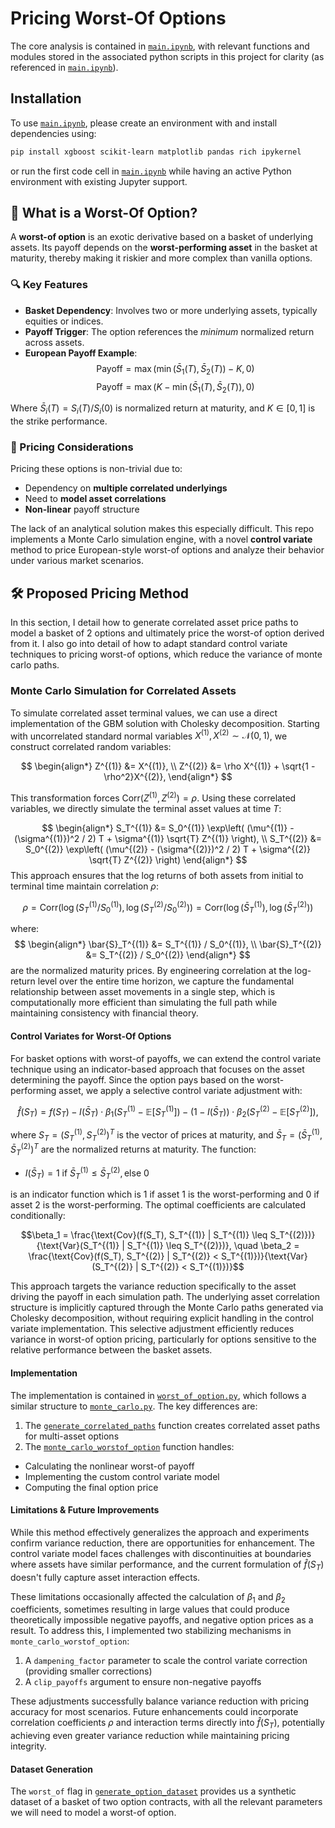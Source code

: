 # Pricing Worst-Of Options
The core analysis is contained in [`main.ipynb`](main.ipynb), with relevant functions and modules stored in the associated python scripts in this project for clarity (as referenced in [`main.ipynb`](main.ipynb)).

## Installation
To use [`main.ipynb`](main.ipynb), please create an environment with and install dependencies using:
```bash
pip install xgboost scikit-learn matplotlib pandas rich ipykernel
```
or run the first code cell in [`main.ipynb`](main.ipynb) while having an active Python environment with existing Jupyter support.

## 📘 What is a Worst-Of Option?
A **worst-of option** is an exotic derivative based on a basket of underlying assets. Its payoff depends on the **worst-performing asset** in the basket at maturity, thereby making it riskier and more complex than vanilla options.

### 🔍 Key Features

- **Basket Dependency**: Involves two or more underlying assets, typically equities or indices.
- **Payoff Trigger**: The option references the *minimum* normalized return across assets.
- **European Payoff Example**:
    $$\text{Payoff} = \max(\min(\bar{S}_1(T), \bar{S}_2(T)) - K, 0) \tag{Call}$$
    $$\text{Payoff} = \max(K - \min(\bar{S}_1(T), \bar{S}_2(T)), 0) \tag{Put}$$

Where $\bar{S}_i(T) = S_i(T) / S_i(0)$ is normalized return at maturity, and $K \in [0, 1]$ is the strike performance.

### 🧠 Pricing Considerations

Pricing these options is non-trivial due to:
- Dependency on **multiple correlated underlyings**
- Need to **model asset correlations**
- **Non-linear** payoff structure

The lack of an analytical solution makes this especially difficult. This repo implements a Monte Carlo simulation engine, with a novel **control variate** method to price European-style worst-of options and analyze their behavior under various market scenarios.

## 🛠️ Proposed Pricing Method
In this section, I detail how to generate correlated asset price paths to model a basket of 2 options and ultimately price the worst-of option derived from it. I also go into detail of how to adapt standard control variate techniques to pricing worst-of options, which reduce the variance of monte carlo paths.

### Monte Carlo Simulation for Correlated Assets
To simulate correlated asset terminal values, we can use a direct implementation of the GBM solution with Cholesky decomposition. Starting with uncorrelated standard normal variables $X^{(1)}, X^{(2)} \sim \mathcal{N}(0,1)$, we construct correlated random variables:

$$
\begin{align*}
   Z^{(1)} &= X^{(1)}, \\
   Z^{(2)} &= \rho X^{(1)} + \sqrt{1 - \rho^2}X^{(2)},
\end{align*}
$$

This transformation forces $\text{Corr}(Z^{(1)}, Z^{(2)}) = \rho$. Using these correlated variables, we directly simulate the terminal asset values at time $T$:

$$
\begin{align*}
   S_T^{(1)} &= S_0^{(1)} \exp\left( (\mu^{(1)} - (\sigma^{(1)})^2 / 2) T + \sigma^{(1)} \sqrt{T} Z^{(1)} \right), \\
   S_T^{(2)} &= S_0^{(2)} \exp\left( (\mu^{(2)} - (\sigma^{(2)})^2 / 2) T + \sigma^{(2)} \sqrt{T} Z^{(2)} \right)
\end{align*}
$$
This approach ensures that the log returns of both assets from initial to terminal time maintain correlation $\rho$:

$$
\rho = \text{Corr}\left( \log(S_T^{(1)} / S_0^{(1)}), \log(S_T^{(2)} / S_0^{(2)}) \right)
= \text{Corr}\left( \log(\bar{S}_T^{(1)}), \log(\bar{S}_T^{(2)}) \right)
$$

where:
$$
\begin{align*}
   \bar{S}_T^{(1)} &= S_T^{(1)} / S_0^{(1)}, \\
   \bar{S}_T^{(2)} &= S_T^{(2)} / S_0^{(2)}
\end{align*}
$$
are the normalized maturity prices. By engineering correlation at the log-return level over the entire time horizon, we capture the fundamental relationship between asset movements in a single step, which is computationally more efficient than simulating the full path while maintaining consistency with financial theory.


#### Control Variates for Worst-Of Options
For basket options with worst-of payoffs, we can extend the control variate technique using an indicator-based approach that focuses on the asset determining the payoff. Since the option pays based on the worst-performing asset, we apply a selective control variate adjustment with:

$$\hat{f}(S_T) = f(S_T) - I(\bar{S}_T) \cdot \beta_1({S_T^{(1)} - \mathbb{E}[S_T^{(1)}]}) - (1-I(\bar{S}_T)) \cdot \beta_2(S_T^{(2)} - \mathbb{E}[S_T^{(2)}]),$$

where $S_T = (S_T^{(1)}, S_T^{(2)})^T$ is the vector of prices at maturity, and $\bar{S}_T = (\bar{S}_T^{(1)}, \bar{S}_T^{(2)})^T$ are the normalized returns at maturity. The function:

- $I(\bar{S}_T) = 1 \text{ if }  \bar{S}_T^{(1)} \leq \bar{S}_T^{(2)}, \text{else } 0$

is an indicator function which is $1$ if asset 1 is the worst-performing and $0$ if asset 2 is the worst-performing. The optimal coefficients are calculated conditionally:

$$\beta_1 = \frac{\text{Cov}(f(S_T), S_T^{(1)} | S_T^{(1)} \leq S_T^{(2)})}{\text{Var}(S_T^{(1)} | S_T^{(1)} \leq S_T^{(2)})}, \quad \beta_2 = \frac{\text{Cov}(f(S_T), S_T^{(2)} | S_T^{(2)} < S_T^{(1)})}{\text{Var}(S_T^{(2)} | S_T^{(2)} < S_T^{(1)})}$$

This approach targets the variance reduction specifically to the asset driving the payoff in each simulation path. The underlying asset correlation structure is implicitly captured through the Monte Carlo paths generated via Cholesky decomposition, without requiring explicit handling in the control variate implementation. This selective adjustment efficiently reduces variance in worst-of option pricing, particularly for options sensitive to the relative performance between the basket assets.

#### Implementation
The implementation is contained in [`worst_of_option.py`](worst_of_option.py), which follows a similar structure to [`monte_carlo.py`](monte_carlo.py). The key differences are:

1. The [`generate_correlated_paths`](worst_of_option.py#L6) function creates correlated asset paths for multi-asset options
2. The [`monte_carlo_worstof_option`](worst_of_option.py#L50)  function handles:
  - Calculating the nonlinear worst-of payoff
  - Implementing the custom control variate model
  - Computing the final option price

#### Limitations & Future Improvements

While this method effectively generalizes the approach and experiments confirm variance reduction, there are opportunities for enhancement. The control variate model faces challenges with discontinuities at boundaries where assets have similar performance, and the current formulation of $\hat{f}(S_T)$ doesn't fully capture asset interaction effects.

These limitations occasionally affected the calculation of $\beta_1$ and $\beta_2$ coefficients, sometimes resulting in large values that could produce theoretically impossible negative payoffs, and negative option prices as a result. To address this, I implemented two stabilizing mechanisms in `monte_carlo_worstof_option`:

1. A `dampening_factor` parameter to scale the control variate correction (providing smaller corrections)
2. A `clip_payoffs` argument to ensure non-negative payoffs

These adjustments successfully balance variance reduction with pricing accuracy for most scenarios. Future enhancements could incorporate correlation coefficients $\rho$ and interaction terms directly into $\hat{f}(S_T)$, potentially achieving even greater variance reduction while maintaining pricing integrity.


#### Dataset Generation
The `worst_of` flag in [`generate_option_dataset`](data.py) provides us a synthetic dataset of a basket of two option contracts, with all the relevant parameters we will need to model a worst-of option.
